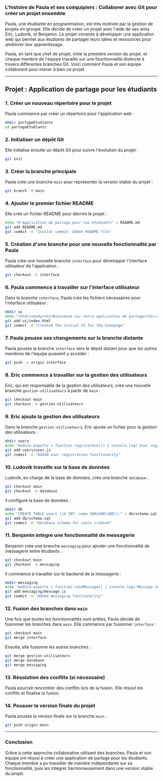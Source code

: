 ### L'histoire de Paula et ses coéquipiers : Collaborer avec Git pour créer un projet ensemble

Paula, une étudiante en programmation, est très motivée par la gestion de projets en groupe. Elle décide de créer un projet avec l'aide de ses amis Eric, Ludovik, et Benjamin. Le projet consiste à développer une application web qui permet aux étudiants de partager leurs idées et ressources pour améliorer leur apprentissage.

Paula, en tant que chef de projet, initie la première version du projet, et chaque membre de l'équipe travaille sur une fonctionnalité distincte à travers différentes branches Git. Voici comment Paula et son équipe collaborent pour mener à bien ce projet.

---

## Projet : Application de partage pour les étudiants

### 1. Créer un nouveau répertoire pour le projet

Paula commence par créer un répertoire pour l'application web :

```bash
mkdir partageEtudiants
cd partageEtudiants
```

### 2. Initialiser un dépôt Git

Elle initialise ensuite un dépôt Git pour suivre l'évolution du projet :

```bash
git init
```

### 3. Créer la branche principale

Paula crée une branche `main` pour représenter la version stable du projet :

```bash
git branch -M main
```

### 4. Ajouter le premier fichier README

Elle crée un fichier README pour décrire le projet :

```bash
echo "# Application de partage pour les étudiants" > README.md
git add README.md
git commit -m "Initial commit: Added README file"
```

### 5. Création d'une branche pour une nouvelle fonctionnalité par Paula

Paula crée une nouvelle branche `interface` pour développer l'interface utilisateur de l'application :

```bash
git checkout -b interface
```

### 6. Paula commence à travailler sur l'interface utilisateur

Dans la branche `interface`, Paula crée les fichiers nécessaires pour l'interface utilisateur :

```bash
mkdir ui
echo "<html><body><h1>Bienvenue sur notre application de partage</h1></body></html>" > ui/index.html
git add ui/index.html
git commit -m "Created the initial UI for the homepage"
```

### 7. Paula pousse ses changements sur la branche distante

Paula pousse la branche `interface` vers le dépôt distant pour que les autres membres de l'équipe puissent y accéder :

```bash
git push -u origin interface
```

### 8. Eric commence à travailler sur la gestion des utilisateurs

Eric, qui est responsable de la gestion des utilisateurs, crée une nouvelle branche `gestion-utilisateurs` à partir de `main` :

```bash
git checkout main
git checkout -b gestion-utilisateurs
```

### 9. Eric ajoute la gestion des utilisateurs

Dans la branche `gestion-utilisateurs`, Eric ajoute un fichier pour la gestion des utilisateurs :

```bash
mkdir users
echo "module.exports = function registerUser() { console.log('User registered'); };" > users/user.js
git add users/user.js
git commit -m "Added user registration functionality"
```

### 10. Ludovik travaille sur la base de données

Ludovik, en charge de la base de données, crée une branche `database` :

```bash
git checkout main
git checkout -b database
```

Il configure la base de données :

```bash
mkdir db
echo "CREATE TABLE users (id INT, name VARCHAR(100));" > db/schema.sql
git add db/schema.sql
git commit -m "Database schema for users created"
```

### 11. Benjamin intègre une fonctionnalité de messagerie

Benjamin crée une branche `messaging` pour ajouter une fonctionnalité de messagerie entre étudiants :

```bash
git checkout main
git checkout -b messaging
```

Il commence à travailler sur le backend de la messagerie :

```bash
mkdir messaging
echo "module.exports = function sendMessage() { console.log('Message sent'); };" > messaging/message.js
git add messaging/message.js
git commit -m "Added messaging functionality"
```

### 12. Fusion des branches dans `main`

Une fois que toutes les fonctionnalités sont prêtes, Paula décide de fusionner les branches dans `main`. Elle commence par fusionner `interface` :

```bash
git checkout main
git merge interface
```

Ensuite, elle fusionne les autres branches :

```bash
git merge gestion-utilisateurs
git merge database
git merge messaging
```

### 13. Résolution des conflits (si nécessaire)

Paula pourrait rencontrer des conflits lors de la fusion. Elle résout les conflits et finalise la fusion.

### 14. Pousser la version finale du projet

Paula pousse la version finale sur la branche `main` :

```bash
git push origin main
```

---

### Conclusion

Grâce à cette approche collaborative utilisant des branches, Paula et son équipe ont réussi à créer une application de partage pour les étudiants. Chaque membre a pu travailler de manière indépendante sur sa fonctionnalité, puis les intégrer harmonieusement dans une version stable du projet.
